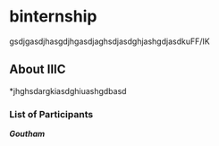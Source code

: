# binternship

gsdjgasdjhasgdjhgasdjaghsdjasdghjashgdjasdkuFF/IK

  ## About IIIC 
  *jhghsdargkiasdghiuashgdbasd
### List of Participants 
***Goutham***










